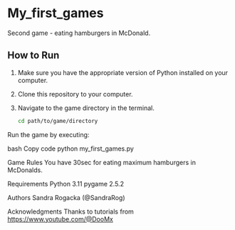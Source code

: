 # My_first_games

Second game - eating hamburgers in McDonald.

## How to Run

1. Make sure you have the appropriate version of Python installed on your computer.
2. Clone this repository to your computer.
3. Navigate to the game directory in the terminal.

   ```bash
   cd path/to/game/directory

Run the game by executing:

bash
Copy code
python my_first_games.py

Game Rules
You have 30sec for eating maximum hamburgers in McDonalds.

Requirements
Python 3.11
pygame 2.5.2

Authors
Sandra Rogacka (@SandraRog)

Acknowledgments
Thanks to tutorials from https://www.youtube.com/@DooMx
